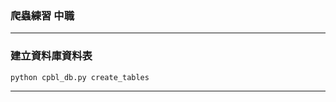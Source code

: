 ### 爬蟲練習 中職
---------------------------------------
### 建立資料庫資料表
    python cpbl_db.py create_tables
---------------------------------------
